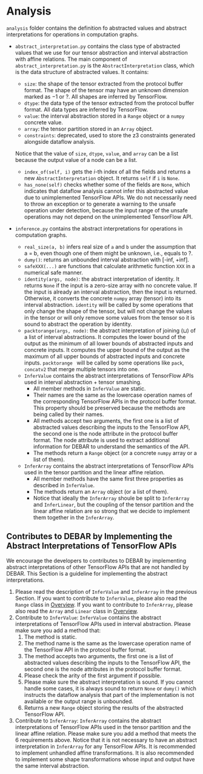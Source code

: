 # Analysis

`analysis` folder contains the definition fo abstracted values and abstract interpretations for operations in computation graphs.

* `abstract_interpretation.py` contains the class type of abstracted values that we use for our tensor abstraction and interval abstraction with affine relations.
  The main component of `abstract_interpretation.py` is the `AbstractInterpretation` class, which is the data structure of abstracted values. It contains:

  * `size`: the shape of the tensor extracted from the protocol buffer format. The shape of the tensor may have an unknown dimension marked as $-1$ or ?. All shapes are inferred by TensorFlow.
  * `dtype`: the data type of the tensor extracted from the protocol buffer format. All data types are inferred by TensorFlow.
  * `value`: the interval abstraction stored in a `Range` object or a `numpy` concrete value.
  * `array`: the tensor partition stored in an `Array` object.
  * `constraints`: deprecated, used to store the z3 constraints generated alongside dataflow analysis.

  Notice that the value of `size`,  `dtype`, `value`, and `array` can be a list because the output value of a node can be a list. 

  * `index_of(self, i)` gets the $i$-th index of all the fields and returns a new `AbstractInterpretation` object. It returns `self` if `i` is `None`.
  * `has_none(self)` checks whether some of the fields are `None`, which indicates that dataflow analysis cannot infer this abstracted value due to unimplemented TensorFlow APIs. We do not necessarily need to throw an exception or to generate a warning to the unsafe operation under detection, because the input range of the unsafe operations may not depend on the unimplemented TensorFlow API.

* `inference.py` contains the abstract interpretations for operations in computation graphs. 

  * `real_size(a, b)` infers real size of `a` and `b` under the assumption that a = b, even though one of them might be unknown, i.e., equals to ?.
  * `dumy()`: returns an unbounded interval abstraction with [-inf, +inf].
  * `safeXXX(...)` are functions that calculate arithmetic function `XXX` in a numerical safe manner. 
  * `identity(args, node)`: the abstract interpretation of identity. It returns `None` if the input is a zero-size array with no concrete value. If the input is already an interval abstraction, then the input is returned. Otherwise, it converts the concrete `numpy` array (tensor) into its interval abstraction. `identity` will be called by some operations that only change the shape of the tensor, but will not change the values in the tensor or will only remove some values from the tensor so it is sound to abstract the operation by identity.
  * `packtorange(args, node)`: the abstract interpretation of joining ($\sqcup$) of a list of interval abstractions. It computes the lower bound of the output as the minimum of all lower bounds of abstracted inputs and concrete inputs. It computes the upper bound of the output as the maximum of all upper bounds of abstracted inputs and concrete inputs. `packtorange ` will be called by some operations like `pack`, `concatv2` that merge multiple tensors into one.
  * `InferValue` contains the abstract interpretations of TensorFlow APIs used in interval abstraction + tensor smashing.
    * All member methods in `InferValue` are static. 
    * Their names are the same as the lowercase operation names of the corresponding TensorFlow APIs in the protocol buffer format. This property should be preserved because the methods are being called by their names.
    * All methods accept two arguments, the first one is a list of abstracted values describing the inputs to the TensorFlow API, the second one is the node attribute in the protocol buffer format. The node attribute is used to extract additional information for DEBAR to understand the semantics of the API.
    * The methods return a `Range` object (or a concrete `numpy` array or a list of them).
  * `InferArray` contains the abstract interpretations of TensorFlow APIs used in the tensor partition and the linear affine relation.
    * All member methods have the same first three properties as described in `InferValue`.
    * The methods return an `Array` object (or a list of them).
    * Notice that ideally the `InferArray` shoule be split to `InferArray` and `InferLinear`, but the coupling of the tensor partition and the linear affine relation are so strong that we decide to implement them together in the `InferArray`.   

## Contributes to DEBAR by Implementing the Abstract Interpretations of TensorFlow APIs

We encourage the developers to contributes to DEBAR by implementing abstract interpretations of other TensorFlow APIs that are not handled by DEBAR. This Section is a guideline for implementing the abstract interpretations.

1. Please read the description of `InferValue` and `InferArray` in the previous Section. If you want to contribute to `InferValue`, please also read the `Range` class in [Overview](./overview.md). If you want to contribute to `InferArray`, please also read the `Array` and `Linear` class in  [Overview](./overview.md).
2. Contribute to `InferValue`: `InferValue` contains the abstract interpretations of TensorFlow APIs used in interval abstraction. Please make sure you add a method that:
   1. The method is static.
   2. The method name is the same as the lowercase operation name of the TensorFlow API in the protocol buffer format.
   3. The method accepts two arguments, the first one is a list of abstracted values describing the inputs to the TensorFlow API, the second one is the node attributes in the protocol buffer format.
   4. Please check the arity of the first argument if possible.
   5. Please make sure the abstract interpretation is sound. If you cannot handle some cases, it is always sound to return `None` or `dumy()` which instructs the dataflow analysis that part of the implementation is not available or the output range is unbounded.
   6. Returns a new `Range` object storing the results of the abstracted TensorFlow API.
3. Contribute to `InferArray`: `InferArray` contains the abstract interpretations of TensorFlow APIs used in the tensor partition and the linear affine relation. Please make sure you add a method that meets the 6 requirements above.
   Notice that it is not necessary to have an abstract interpretation in `InferArray` for any TensorFlow APIs. It is recommended to implement unhandled affine transformations. It is also recommended to implement some shape transformations whose input and output have the same interval abstraction. 

